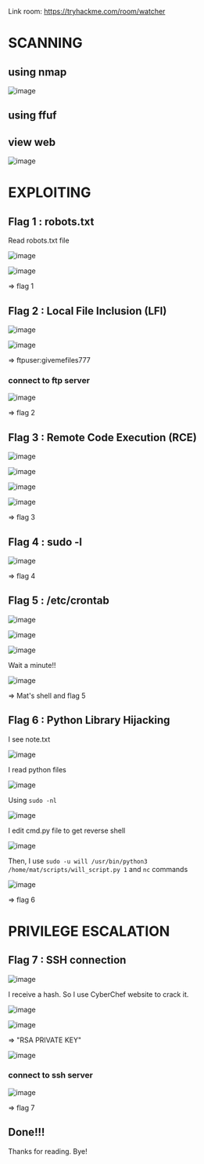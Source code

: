 Link room: https://tryhackme.com/room/watcher
# SCANNING
## using nmap
![image](https://github.com/nguyenngocdung18/tryhackme/assets/134156226/5b82f0ff-62ff-403a-9f13-1a7014f12713)

## using ffuf
## view web
![image](https://github.com/nguyenngocdung18/tryhackme/assets/134156226/45564dd6-0c4a-4aa6-9045-d83c7106f070)


# EXPLOITING
## Flag 1 : robots.txt
Read robots.txt file

![image](https://github.com/nguyenngocdung18/tryhackme/assets/134156226/20ea546a-5f1f-4d4e-a891-91d620043c9f)

![image](https://github.com/nguyenngocdung18/tryhackme/assets/134156226/fc18f5aa-5766-4013-b9f2-008b71a87dbb)

=> flag 1

## Flag 2 : Local File Inclusion (LFI)
![image](https://github.com/nguyenngocdung18/tryhackme/assets/134156226/5adb1514-1564-48ac-ab67-8db91539835e)


![image](https://github.com/nguyenngocdung18/tryhackme/assets/134156226/06ceecec-d65e-4477-a9b6-d59cdb8899b2)

=> ftpuser:givemefiles777
### connect to ftp server
![image](https://github.com/nguyenngocdung18/tryhackme/assets/134156226/616a148f-3923-41cd-b95f-bbeb332ecc9b)

=> flag 2
## Flag 3 : Remote Code Execution (RCE)
![image](https://github.com/nguyenngocdung18/tryhackme/assets/134156226/05e5ef54-5aa9-4a7d-b7d7-d2d8b7e64e59)

![image](https://github.com/nguyenngocdung18/tryhackme/assets/134156226/8a61ade9-0a1b-4696-b9cb-b8950c27c549)

![image](https://github.com/nguyenngocdung18/tryhackme/assets/134156226/4f7efc08-85a0-4fb6-ace6-a7351c8611e9)

![image](https://github.com/nguyenngocdung18/tryhackme/assets/134156226/2e3142c9-a3f5-4019-867f-bce6043c4987)

=> flag 3
## Flag 4 : sudo -l
![image](https://github.com/nguyenngocdung18/tryhackme/assets/134156226/28c7a79f-7bde-4ae3-a5a2-55f8812d356f)

=> flag 4
## Flag 5 : /etc/crontab
![image](https://github.com/nguyenngocdung18/tryhackme/assets/134156226/15bbd075-926c-4147-a222-d981acc49f4b)

![image](https://github.com/nguyenngocdung18/tryhackme/assets/134156226/02edd440-8da5-4548-a233-c95bac89eaea)

![image](https://github.com/nguyenngocdung18/tryhackme/assets/134156226/45d35b27-43ae-40ac-9574-638f729ed534)

Wait a minute!! 

![image](https://github.com/nguyenngocdung18/tryhackme/assets/134156226/4e2d1108-6df8-45d9-ba51-c1abdee17250)

=> Mat's shell and flag 5
## Flag 6 : Python Library Hijacking
I see note.txt 

![image](https://github.com/nguyenngocdung18/tryhackme/assets/134156226/c3575f36-2493-4347-acd7-72f960617c41)

I read python files 

![image](https://github.com/nguyenngocdung18/tryhackme/assets/134156226/47cf5c07-0617-4491-9f66-acf99dab9cac)
 
Using ```sudo -nl```

![image](https://github.com/nguyenngocdung18/tryhackme/assets/134156226/3718045d-ccbc-4120-adb1-83eebfed40ba)

I edit cmd.py file to get reverse shell

![image](https://github.com/nguyenngocdung18/tryhackme/assets/134156226/02c628f5-531f-4475-88a4-89c5c5df6351)

Then, I use  ```sudo -u will /usr/bin/python3 /home/mat/scripts/will_script.py 1``` and ```nc``` commands

![image](https://github.com/nguyenngocdung18/tryhackme/assets/134156226/637c34b4-cebf-4974-852c-7fafa567ca33)

=> flag 6

# PRIVILEGE ESCALATION
## Flag 7 : SSH connection

![image](https://github.com/nguyenngocdung18/tryhackme/assets/134156226/ffd0d9f8-30d1-474f-b310-7ac38fbc0dd7)

I receive a hash. So I use CyberChef website to crack it.

![image](https://github.com/nguyenngocdung18/tryhackme/assets/134156226/3dffdfab-1978-478f-a9a5-e07b2bd1f129)

![image](https://github.com/nguyenngocdung18/tryhackme/assets/134156226/ba48f56a-857f-4350-8fea-f7ec9366a637)

=> "RSA PRIVATE KEY"

![image](https://github.com/nguyenngocdung18/tryhackme/assets/134156226/bfe35500-11af-408a-ae5b-1c5dcdf606a2)

### connect to ssh server
![image](https://github.com/nguyenngocdung18/tryhackme/assets/134156226/6000e1bd-7999-433b-8462-bd3a92df8574)

=> flag 7 

## Done!!!
Thanks for reading. Bye!
